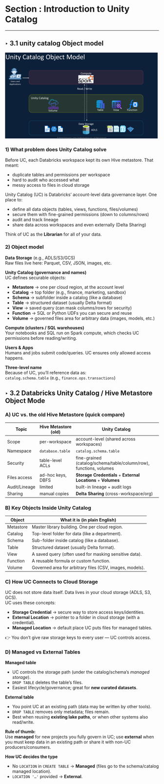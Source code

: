 # Section : Introduction to Unity Catalog

---
## ‣ 3.1 unity catalog Object model

<img src="https://raw.githubusercontent.com/SalmaBoukhris/Databricks-Certified-Data-Engineer-Associate---Preparation/refs/heads/main/1-Databricks-lakehouse-platform/Images/Section3/s3p1.png" alt="Data Lakehouse Overview" width="500"/>

### 1) What problem does Unity Catalog solve

Before UC, each Databricks workspace kept its own Hive metastore. That meant:

- duplicate tables and permissions per workspace  
- hard to audit who accessed what  
- messy access to files in cloud storage  

Unity Catalog (UC) is Databricks’ account-level data governance layer. One place to:

- define all data objects (tables, views, functions, files/volumes)  
- secure them with fine-grained permissions (down to columns/rows)  
- audit and track lineage  
- share data across workspaces and even externally (Delta Sharing)  

Think of UC as the **Librarian** for all of your data.  

### 2) Object model 

**Data Storage** (e.g., ADLS/S3/GCS)  
Raw files live here: Parquet, CSV, JSON, images, etc.  

**Unity Catalog (governance and names)**  
UC defines securable objects:

- **Metastore** → one per cloud region, at the account level  
- **Catalog** → top folder (e.g., finance, marketing, sandbox)  
- **Schema** → subfolder inside a catalog (like a database)  
- **Table** → structured dataset (usually Delta format)  
- **View** → saved query (can mask columns/rows for security)  
- **Function** → SQL or Python UDFs you can secure and reuse  
- **Volume** → governed files area for arbitrary data (images, models, etc.)  

**Compute (clusters / SQL warehouses)**  
Your notebooks and SQL run on Spark compute, which checks UC permissions before reading/writing.  

**Users & Apps**  
Humans and jobs submit code/queries. UC ensures only allowed access happens.  

**Three-level name**  
Because of UC, you’ll reference data as:  
`catalog.schema.table` (e.g., `finance.ops.transactions`)  


## ‣ 3.2 Databricks Unity Catalog / Hive Metastore Object Mode

### A) UC vs. the old Hive Metastore (quick compare)

| Topic         | Hive Metastore (old) | Unity Catalog                                                      |
| ------------- | -------------------- | ------------------------------------------------------------------ |
| Scope         | per-workspace        | account-level (shared across workspaces)                           |
| Namespace     | `database.table`     | `catalog.schema.table`                                             |
| Security      | table-level ACLs     | fine-grained (catalog/schema/table/column/row), functions, volumes |
| Files access  | ad-hoc keys, DBFS    | **Storage Credentials** + **External Locations** + **Volumes**     |
| Audit/Lineage | limited              | built-in lineage + audit logs                                      |
| Sharing       | manual copies        | **Delta Sharing** (cross-workspace/org)                            |


### B) Key Objects Inside Unity Catalog

| Object    | What it is (in plain English)                                              |
| --------- | -------------------------------------------------------------------------- |
| Metastore | Master library building. One per cloud region.                             |
| Catalog   | Top-level folder for data (like a department).                             |
| Schema    | Sub-folder inside catalog (like a database).                               |
| Table     | Structured dataset (usually Delta format).                                 |
| View      | A saved query (often used for masking sensitive data).                     |
| Function  | A reusable formula or custom function.                                     |
| Volume    | Governed area for arbitrary files (CSV, images, models).                   |


### C) How UC Connects to Cloud Storage

UC does not store data itself. Data lives in your cloud storage (ADLS, S3, GCS).  
UC uses these concepts:

- **Storage Credential** → secure way to store access keys/identities.  
- **External Location** → pointer to a folder in cloud storage (with a credential).  
- **Managed Location** → default place UC puts files for managed tables.  

👉 You don’t give raw storage keys to every user — UC controls access.

### D) Managed vs External Tables

**Managed table**  
- UC controls the storage path (under the catalog/schema’s *managed storage*).  
- `DROP TABLE` deletes the table’s files.  
- Easiest lifecycle/governance; great for **new curated datasets**.  

**External table**  
- You point UC at an existing path (data may be written by other tools).  
- `DROP TABLE` removes only metadata; files remain.  
- Best when reusing **existing lake paths**, or when other systems also read/write.  

**Rule of thumb:**  
Use **managed** for new projects you fully govern in UC; use **external** when you must keep data in an existing path or share it with non-UC producers/consumers.  



**How UC decides the type**  
- No `LOCATION` in `CREATE TABLE` → **Managed** (files go to the schema/catalog managed location).  
- `LOCATION '…'` provided → **External**.  


